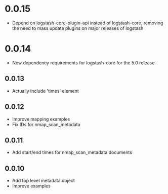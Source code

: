 # 0.0.15
  - Depend on logstash-core-plugin-api instead of logstash-core, removing the need to mass update plugins on major releases of logstash
# 0.0.14
  - New dependency requirements for logstash-core for the 5.0 release
## 0.0.13
  - Actually include 'times' element
## 0.0.12
  - Improve mapping examples
  - Fix IDs for nmap_scan_metadata
## 0.0.11
  - Add start/end times for nmap_scan_metadata documents
## 0.0.10
  - Add top level metadata object
  - Improve examples
